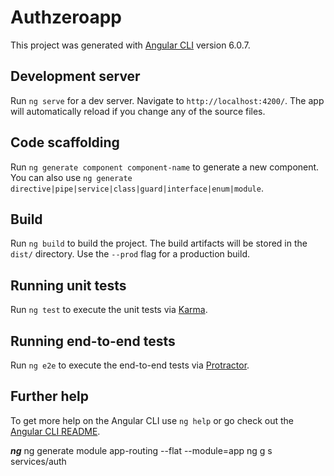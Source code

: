 # Authzeroapp  
This project was generated with [Angular CLI](https://github.com/angular/angular-cli) version 6.0.7.  
## Development server  
Run `ng serve` for a dev server. Navigate to `http://localhost:4200/`. The app will automatically reload if you change any of the source files.  
## Code scaffolding  
Run `ng generate component component-name` to generate a new component. You can also use `ng generate directive|pipe|service|class|guard|interface|enum|module`.  
## Build  
Run `ng build` to build the project. The build artifacts will be stored in the `dist/` directory. Use the `--prod` flag for a production build.  
## Running unit tests  
Run `ng test` to execute the unit tests via [Karma](https://karma-runner.github.io).  
## Running end-to-end tests  
Run `ng e2e` to execute the end-to-end tests via [Protractor](http://www.protractortest.org/).  
## Further help  
To get more help on the Angular CLI use `ng help` or go check out the [Angular CLI README](https://github.com/angular/angular-cli/blob/master/README.md).  

***ng***
ng generate module app-routing --flat --module=app
ng g s services/auth
